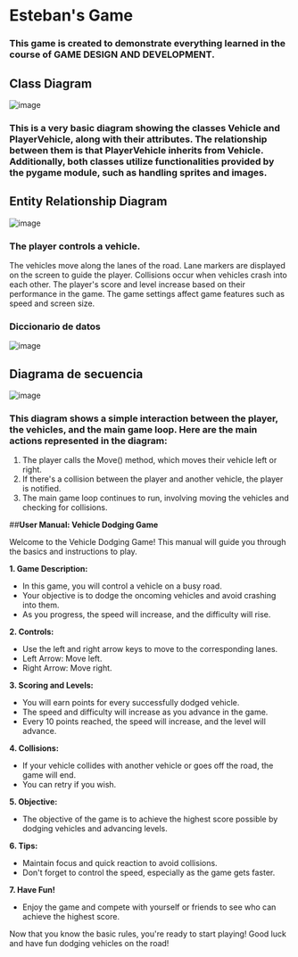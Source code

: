 # Esteban's Game

### This game is created to demonstrate everything learned in the course of GAME DESIGN AND DEVELOPMENT.

## Class Diagram
![image](https://github.com/Esteban-devr/juego_esteban/assets/133018246/72e93995-aaef-41db-b5ef-9d8a94dedf08)

### This is a very basic diagram showing the classes Vehicle and PlayerVehicle, along with their attributes. The relationship between them is that PlayerVehicle inherits from Vehicle. Additionally, both classes utilize functionalities provided by the pygame module, such as handling sprites and images.

## Entity Relationship Diagram
 ![image](https://github.com/Esteban-devr/juego_esteban/assets/133018246/2b658100-ca1b-4ec1-8ca2-a17b4a433942)

### The player controls a vehicle.
The vehicles move along the lanes of the road.
Lane markers are displayed on the screen to guide the player.
Collisions occur when vehicles crash into each other.
The player's score and level increase based on their performance in the game.
The game settings affect game features such as speed and screen size.

### Diccionario de datos
![image](https://github.com/Esteban-devr/juego_esteban/assets/133018246/5307fe0e-2c44-47c1-8051-d73cb976e046)

## Diagrama de secuencia
![image](https://github.com/Esteban-devr/juego_esteban/assets/133018246/2fcb414d-ff0b-42ed-a88f-5bb86df914c9)

### This diagram shows a simple interaction between the player, the vehicles, and the main game loop. Here are the main actions represented in the diagram:

1. The player calls the Move() method, which moves their vehicle left or right.
2. If there's a collision between the player and another vehicle, the player is notified.
3. The main game loop continues to run, involving moving the vehicles and checking for collisions.

##**User Manual: Vehicle Dodging Game**

Welcome to the Vehicle Dodging Game! This manual will guide you through the basics and instructions to play.

**1. Game Description:**
   - In this game, you will control a vehicle on a busy road.
   - Your objective is to dodge the oncoming vehicles and avoid crashing into them.
   - As you progress, the speed will increase, and the difficulty will rise.

**2. Controls:**
   - Use the left and right arrow keys to move to the corresponding lanes.
   - Left Arrow: Move left.
   - Right Arrow: Move right.

**3. Scoring and Levels:**
   - You will earn points for every successfully dodged vehicle.
   - The speed and difficulty will increase as you advance in the game.
   - Every 10 points reached, the speed will increase, and the level will advance.

**4. Collisions:**
   - If your vehicle collides with another vehicle or goes off the road, the game will end.
   - You can retry if you wish.

**5. Objective:**
   - The objective of the game is to achieve the highest score possible by dodging vehicles and advancing levels.

**6. Tips:**
   - Maintain focus and quick reaction to avoid collisions.
   - Don't forget to control the speed, especially as the game gets faster.

**7. Have Fun!**
   - Enjoy the game and compete with yourself or friends to see who can achieve the highest score.

Now that you know the basic rules, you're ready to start playing! Good luck and have fun dodging vehicles on the road!


